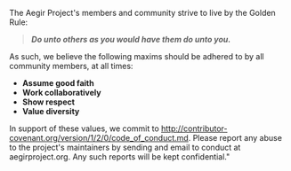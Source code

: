 The Aegir Project's members and community strive to live by the Golden
Rule:

> __*Do unto others as you would have them do unto you.*__

As such, we believe the following maxims should be adhered to by all
community members, at all times:

* __Assume good faith__
* __Work collaboratively__
* __Show respect__
* __Value diversity__

In support of these values, we commit to
http://contributor-covenant.org/version/1/2/0/code_of_conduct.md. Please
report any abuse to the project's maintainers by sending and email to
conduct at aegirproject.org. Any such reports will be kept confidential."

